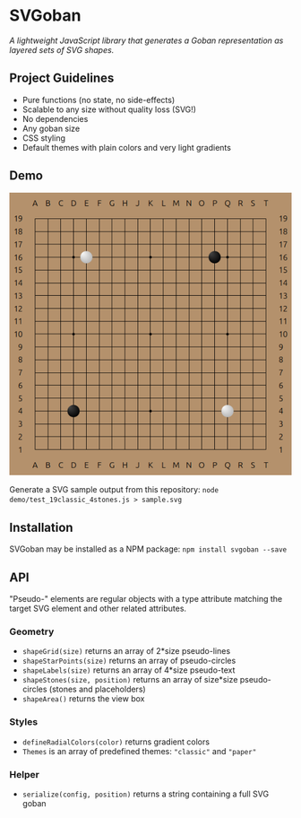 SVGoban
=======

*A lightweight JavaScript library that generates a Goban representation as layered sets of SVG shapes.*

## Project Guidelines

* Pure functions (no state, no side-effects)
* Scalable to any size without quality loss (SVG!)
* No dependencies
* Any goban size
* CSS styling
* Default themes with plain colors and very light gradients

## Demo
![SVGoban demo](demo/demo.png)

Generate a SVG sample output from this repository:
`node demo/test_19classic_4stones.js > sample.svg`

## Installation
SVGoban may be installed as a NPM package: `npm install svgoban --save`

## API
"Pseudo-" elements are regular objects with a type attribute matching the target SVG element and other related attributes.

### Geometry
* `shapeGrid(size)` returns an array of 2*size pseudo-lines
* `shapeStarPoints(size)` returns an array of pseudo-circles
* `shapeLabels(size)` returns an array of 4*size pseudo-text
* `shapeStones(size, position)` returns an array of size*size pseudo-circles (stones and placeholders)
* `shapeArea()` returns the view box

### Styles
* `defineRadialColors(color)` returns gradient colors
* `Themes` is an array of predefined themes: `"classic"` and `"paper"`

### Helper
* `serialize(config, position)` returns a string containing a full SVG goban

